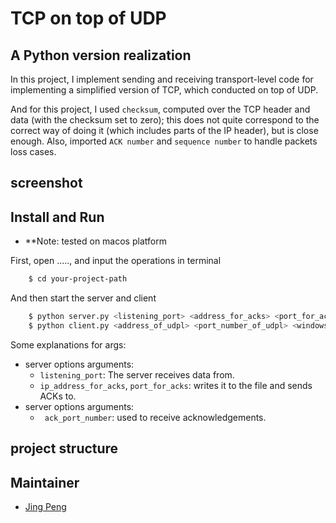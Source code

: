 # TCP on top of UDP

## A Python version realization
In this project, I implement sending and receiving transport-level code for implementing a simplified version of TCP, which
conducted on top of UDP. 

And for this project, I used `checksum`, computed over the TCP header and data (with the 
checksum set to zero); this does not quite correspond to the correct way of doing it (which includes parts of the IP header), 
but is close enough. Also, imported `ACK number` and `sequence number` to handle packets loss cases.

## screenshot


## Install and Run

* **Note:  tested on macos platform

First, open ....., and input the operations in terminal
```bash
    $ cd your-project-path
```

And then start the server and client
```bash
    $ python server.py <listening_port> <address_for_acks> <port_for_acks>
    $ python client.py <address_of_udpl> <port_number_of_udpl> <windowsize> <ack_port_number>
```
Some explanations for args:
- server options arguments:
  - `listening_port`: The server receives data from.
  - `ip_address_for_acks`, `port_for_acks`:  writes it to the file and sends ACKs to.
- server options arguments:
    - ` ack_port_number`:  used to receive acknowledgements.

## project structure

## Maintainer
- [Jing Peng](https://github.com/paterlisia)